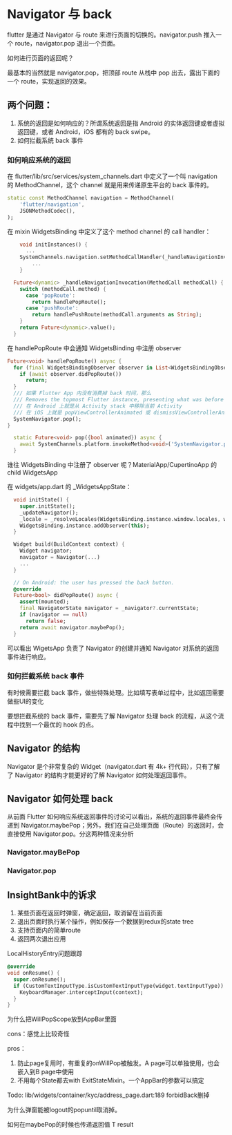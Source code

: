 # Navigator 与 back

flutter 是通过 Navigator 与 route 来进行页面的切换的。navigator.push 推入一个 route，navigator.pop 退出一个页面。

如何进行页面的返回呢？

最基本的当然就是 navigator.pop，把顶部 route 从栈中 pop 出去，露出下面的一个 route，实现返回的效果。

## 两个问题：

1. 系统的返回是如何响应的？所谓系统返回是指 Android 的实体返回键或者虚拟返回键，或者 Android，iOS 都有的 back swipe。
2. 如何拦截系统 back 事件

### 如何响应系统的返回

在 flutter/lib/src/services/system_channels.dart 中定义了一个叫 navigation 的 MethodChannel，这个 channel 就是用来传递原生平台的 back 事件的。

```dart
static const MethodChannel navigation = MethodChannel(
    'flutter/navigation',
    JSONMethodCodec(),
);
```

在 mixin WidgetsBinding 中定义了这个 method channel 的 call handler：

```dart
	void initInstances() {
	  ...
  	SystemChannels.navigation.setMethodCallHandler(_handleNavigationInvocation);
		...
	}

  Future<dynamic> _handleNavigationInvocation(MethodCall methodCall) {
    switch (methodCall.method) {
      case 'popRoute':
        return handlePopRoute();
      case 'pushRoute':
        return handlePushRoute(methodCall.arguments as String);
    }
    return Future<dynamic>.value();
  }
```

在 handlePopRoute 中会通知 WidgetsBinding 中注册 observer

```dart
Future<void> handlePopRoute() async {
  for (final WidgetsBindingObserver observer in List<WidgetsBindingObserver>.from(_observers)) {
    if (await observer.didPopRoute())
      return;
  }
  /// 如果 Flutter App 内没有消费掉 back 时间，那么
  /// Removes the topmost Flutter instance, presenting what was before it.
  /// 在 Android 上就是从 Activity stack 中移除当前 Activity
  /// 在 iOS 上就是 popViewControllerAnimated 或 dismissViewControllerAnimated
  SystemNavigator.pop();
}

  static Future<void> pop({bool animated}) async {
    await SystemChannels.platform.invokeMethod<void>('SystemNavigator.pop', animated);
  }
```

谁往 WidgetsBinding 中注册了 observer 呢？MaterialApp/CupertinoApp 的 child WidgetsApp

在 widgets/app.dart 的 _WidgetsAppState：

```dart
  void initState() {
    super.initState();
    _updateNavigator();
    _locale = _resolveLocales(WidgetsBinding.instance.window.locales, widget.supportedLocales);
    WidgetsBinding.instance.addObserver(this);
  }

  Widget build(BuildContext context) {
    Widget navigator;
    navigator = Navigator(...)
    ...
  }

  // On Android: the user has pressed the back button.
  @override
  Future<bool> didPopRoute() async {
    assert(mounted);
    final NavigatorState navigator = _navigator?.currentState;
    if (navigator == null)
      return false;
    return await navigator.maybePop();
  }        
```

可以看出 WigetsApp 负责了 Navigator 的创建并通知 Navigator 对系统的返回事件进行响应。

### 如何拦截系统 back 事件

有时候需要拦截 back 事件，做些特殊处理。比如填写表单过程中，比如返回需要做些UI的变化

要想拦截系统的 back 事件，需要先了解 Navigator 处理 back 的流程，从这个流程中找到一个最优的 hook 的点。

## Navigator 的结构

Navigator 是个非常复杂的 Widget（navigator.dart 有 4k+ 行代码），只有了解了 Navigator 的结构才能更好的了解 Navigator 如何处理返回事件。



## Navigator 如何处理 back

从前面 Flutter 如何响应系统返回事件的讨论可以看出，系统的返回事件最终会传递到 Navigator.maybePop；另外，我们在自己处理页面（Route）的返回时，会直接使用 Navigator.pop。分这两种情况来分析

### Navigator.mayBePop



### Navigator.pop

## InsightBank中的诉求

1. 某些页面在返回时弹窗，确定返回，取消留在当前页面
2. 退出页面时执行某个操作，例如保存一个数据到redux的state tree
3. 支持页面内的简单route
4. 返回两次退出应用





LocalHistoryEntry问题跟踪

```dart
@override
void onResume() {
  super.onResume();
  if (CustomTextInputType.isCustomTextInputType(widget.textInputType)) {
    KeyboardManager.interceptInput(context);
  }
}
```





为什么把WillPopScope放到AppBar里面

cons：感觉上比较奇怪

pros：

1. 防止page复用时，有重复的onWillPop被触发。A page可以单独使用，也会嵌入到B page中使用
2. 不用每个State都去with ExitStateMixin。一个AppBar的参数可以搞定





Todo: lib/widgets/container/kyc/address_page.dart:189 forbidBack删掉

为什么弹窗能被logout的popuntil取消掉。

如何在maybePop的时候也传递返回值 T result